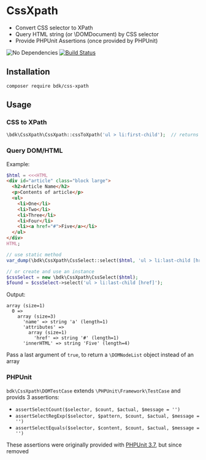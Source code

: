 CssXpath
===============

* Convert CSS selector to XPath
* Query HTML string (or \DOMDocument) by CSS selector
* Provide PHPUnit Assertions (once provided by PHPUnit)

![No Dependencies](https://img.shields.io/badge/dependencies-none-333333.svg)
[![Build Status](https://img.shields.io/travis/bkdotcom/CssXpath.svg)](https://travis-ci.org/bkdotcom/CssXpath)

## Installation

```
composer require bdk/css-xpath
```
## Usage

### CSS to XPath

```PHP
\bdk\CssXpath\CssXpath::cssToXpath('ul > li:first-child');	// returns '//ul/li[1]'
```
### Query DOM/HTML

Example:

```PHP
$html = <<<HTML
<div id="article" class="block large">
  <h2>Article Name</h2>
  <p>Contents of article</p>
  <ul>
    <li>One</li>
    <li>Two</li>
    <li>Three</li>
    <li>Four</li>
    <li><a href="#">Five</a></li>
  </ul>
</div>
HTML;

// use static method
var_dump(\bdk\CssXpath\CssSelect::select($html, 'ul > li:last-child [href]'));

// or create and use an instance
$cssSelect = new \bdk\CssXpath\CssSelect($html);
$found = $cssSelect->select('ul > li:last-child [href]');
```

Output:
```text
array (size=1)
  0 =>
    array (size=3)
      'name' => string 'a' (length=1)
      'attributes' =>
        array (size=1)
          'href' => string '#' (length=1)
      'innerHTML' => string 'Five' (length=4)
```

Pass a last argument of `true`, to return a `\DOMNodeList` object instead of an array

### PHPUnit

`bdk\CssXpath\DOMTestCase` extends `\PHPUnit\Framework\TestCase` and provids 3 assertions:

  * `assertSelectCount($selector, $count, $actual, $message = '')`
  * `assertSelectRegExp($selector, $pattern, $count, $actual, $message = '')`
  * `assertSelectEquals($selector, $content, $count, $actual, $message = '')`

These assertions were originally provided with [PHPUnit 3.7](https://phpunit.de/manual/3.7/en/writing-tests-for-phpunit.html#writing-tests-for-phpunit.assertions.assertSelectCount), but since removed
